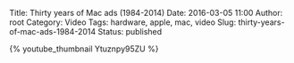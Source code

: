 Title: Thirty years of Mac ads (1984-2014)
Date: 2016-03-05 11:00
Author: root
Category: Video
Tags: hardware, apple, mac, video
Slug: thirty-years-of-mac-ads-1984-2014
Status: published

{% youtube_thumbnail Ytuznpy95ZU %}
